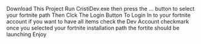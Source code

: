 Download This Project
Run CristiDev.exe
then press the ... button to select your fortnite path
Then Clck The Login Button To Login In to your fortnite account
if you want to have all items check the Dev Account checkmark
once you selected your fortnite installation path the fortite should be launching
Enjoy
